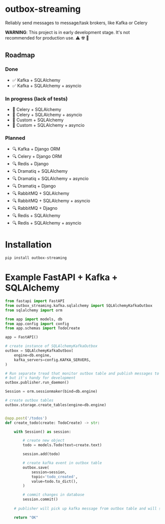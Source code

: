 # outbox-streaming

Reliably send messages to message/task brokers, like Kafka or Celery

**WARNING**:
This project is in early development stage. It's not 
recommended for production use. ⚠️ ☢️ ️🚧

## Roadmap
### Done
 - ✅ Kafka + SQLAlchemy
 - ✅ Kafka + SQLAlchemy + asyncio
### In progress (lack of tests)
 - 🚧 Celery + SQLAlchemy
 - 🚧 Celery + SQLAlchemy + asyncio
 - 🚧 Custom + SQLAlchemy
 - 🚧 Custom + SQLAlchemy + asyncio
### Planned
 - 🔍 Kafka + Django ORM
 - 🔍 Celery + Django ORM
 - 🔍 Redis + Django
 - 🔍 Dramatiq + SQLAlchemy
 - 🔍 Dramatiq + SQLAlchemy + asyncio
 - 🔍 Dramatiq + Django 
 - 🔍 RabbitMQ + SQLAlchemy
 - 🔍 RabbitMQ + SQLAlchemy + asyncio
 - 🔍 RabbitMQ + Djagno
 - 🔍 Redis + SQLAlchemy
 - 🔍 Redis + SQLAlchemy + asyncio



# Installation
```shell
pip install outbox-streaming
```


# Example FastAPI + Kafka + SQLAlchemy
```python
from fastapi import FastAPI
from outbox_streaming.kafka.sqlalchemy import SQLAlchemyKafkaOutbox
from sqlalchemy import orm

from app import models, db
from app.config import config
from app.schemas import TodoCreate

app = FastAPI()

# create instance of SQLAlchemyKafkaOutbox
outbox = SQLAlchemyKafkaOutbox(
    engine=db.engine,
    kafka_servers=config.KAFKA_SERVERS,
)

# Run separate tread that monitor outbox table and publish messages to Kafka. It's not recommended for production,
# but it's handy for development
outbox.publisher.run_daemon()

Session = orm.sessionmaker(bind=db.engine)

# create outbox tables 
outbox.storage.create_tables(engine=db.engine)


@app.post('/todos')
def create_todo(create: TodoCreate) -> str:

    with Session() as session:

        # create new object
        todo = models.Todo(text=create.text)

        session.add(todo)

        # create kafka event in outbox table
        outbox.save(
            session=session,
            topic='todo_created',
            value=todo.to_dict(),
        )

        # commit changes in database
        session.commit()
        
    # publisher will pick up kafka message from outbox table and will send it kafka topic

    return "OK"

```
